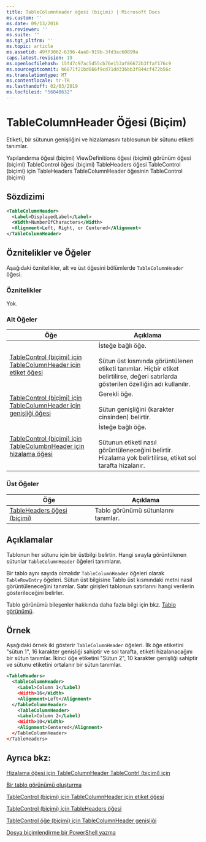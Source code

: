 ```yaml
---
title: TableColumnHeader öğesi (biçimi) | Microsoft Docs
ms.custom: ''
ms.date: 09/13/2016
ms.reviewer: ''
ms.suite: ''
ms.tgt_pltfrm: ''
ms.topic: article
ms.assetid: 49ff3062-6396-4aa8-919b-3fd3ac60899a
caps.latest.revision: 19
ms.openlocfilehash: 15f47c97ac5d55cb76e153af86672b3ffaf176c9
ms.sourcegitcommit: b6871f21bd666f9cd71dd336bb3f844cf472b56c
ms.translationtype: MT
ms.contentlocale: tr-TR
ms.lasthandoff: 02/03/2019
ms.locfileid: "56848632"
---
```

# <a name="tablecolumnheader-element-format"></a>TableColumnHeader Öğesi (Biçim)

Etiketi, bir sütunun genişliğini ve hizalamasını tablosunun bir sütunu etiketi tanımlar.

Yapılandırma öğesi (biçimi) ViewDefinitions öğesi (biçimi) görünüm öğesi (biçimi) TableControl öğesi (biçimi) TableHeaders öğesi TableControl (biçimi) için TableHeaders TableColumnHeader öğesinin TableControl (biçimi)

## <a name="syntax"></a>Sözdizimi

```xml
<TableColumnHeader>
  <Label>DisplayedLabel</Label>
  <Width>NumberOfCharacters</Width>
  <Alignment>Left, Right, or Centered</Alignment>
</TableColumnHeader>
```

## <a name="attributes-and-elements"></a>Öznitelikler ve Öğeler

Aşağıdaki öznitelikler, alt ve üst öğesini bölümlerde `TableColumnHeader` öğesi.

### <a name="attributes"></a>Öznitelikler

Yok.

### <a name="child-elements"></a>Alt Öğeler

|Öğe|Açıklama|
|-------------|-----------------|
|[TableControl (biçimi) için TableColumnHeader için etiket öğesi](./label-element-for-tablecolumnheader-for-tablecontrol-format.md)|İsteğe bağlı öğe.<br /><br /> Sütun üst kısmında görüntülenen etiketi tanımlar. Hiçbir etiket belirtilirse, değeri satırlarda gösterilen özelliğin adı kullanılır.|
|[TableControl (biçimi) için TableColumnHeader için genişliği öğesi](./width-element-for-tablecolumnheader-for-tablecontrol-format.md)|Gerekli öğe.<br /><br /> Sütun genişliğini (karakter cinsinden) belirtir.|
|[TableControl (biçimi) için TableColumbnHeader için hizalama öğesi](./alignment-element-for-tablecolumnheader-for-tablecontrol-format.md)|İsteğe bağlı öğe.<br /><br /> Sütunun etiketi nasıl görüntüleneceğini belirtir. Hizalama yok belirtilirse, etiket sol tarafta hizalanır.|

### <a name="parent-elements"></a>Üst Öğeler

|Öğe|Açıklama|
|-------------|-----------------|
|[TableHeaders öğesi (biçimi)](./tableheaders-element-format.md)|Tablo görünümü sütunlarını tanımlar.|

## <a name="remarks"></a>Açıklamalar

Tablonun her sütunu için bir üstbilgi belirtin. Hangi sırayla görüntülenen sütunlar `TableColumnHeader` öğeleri tanımlanır.

Bir tablo aynı sayıda olmalıdır `TableColumnHeader` öğeleri olarak `TableRowEntry` öğeleri. Sütun üst bilgisine Tablo üst kısmındaki metni nasıl görüntüleneceğini tanımlar. Satır girişleri tablonun satırlarını hangi verilerin gösterileceğini belirler.

Tablo görünümü bileşenler hakkında daha fazla bilgi için bkz. [Tablo görünümü](./creating-a-table-view.md).

## <a name="example"></a>Örnek

Aşağıdaki örnek iki gösterir `TableColumnHeader` öğeleri. İlk öğe etiketini "sütun 1", 16 karakter genişliği sahiptir ve sol tarafta, etiketi hizalanacağını bir sütun tanımlar. İkinci öğe etiketini "Sütun 2", 10 karakter genişliği sahiptir ve sütunu etiketini ortalanır bir sütun tanımlar.

```xml
<TableHeaders>
  <TableColumnHeader>
    <Label>Column 1</Label)
    <Width>16</Width>
    <Alignment>Left</Alignment>
  </TableColumnHeader>
    <TableColumnHeader>
    <Label>Column 2</Label)
    <Width>10</Width>
    <Alignment>Centered</Alignment>
  </TableColumnHeader>
</TableHeaders>
```

## <a name="see-also"></a>Ayrıca bkz:

[Hizalama öğesi için TableColumnHeader TableContrl (biçimi) için](./alignment-element-for-tablecolumnheader-for-tablecontrol-format.md)

[Bir tablo görünümü oluşturma](./creating-a-table-view.md)

[TableControl (biçimi) için TableColumnHeader için etiket öğesi](./label-element-for-tablecolumnheader-for-tablecontrol-format.md)

[TableControl (biçimi) için TableHeaders öğesi](./tableheaders-element-format.md)

[TableControl öğe (biçimi) için TableColumnHeader genişliği](./width-element-for-tablecolumnheader-for-tablecontrol-format.md)

[Dosya biçimlendirme bir PowerShell yazma](./writing-a-powershell-formatting-file.md)
